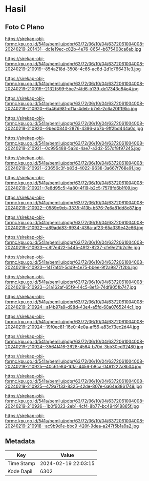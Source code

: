 # Hasil

## Foto C Plano

https://sirekap-obj-formc.kpu.go.id/541a/pemilu/pdpr/63/72/06/10/04/6372061004008-20240219-201431--dc1e19ec-c82b-4e76-8654-b675408ca6ab.jpg

https://sirekap-obj-formc.kpu.go.id/541a/pemilu/pdpr/63/72/06/10/04/6372061004008-20240219-210919--854a218d-3508-4c65-ac8d-2d1c766431e3.jpg

https://sirekap-obj-formc.kpu.go.id/541a/pemilu/pdpr/63/72/06/10/04/6372061004008-20240219-210919--2132f599-5be7-4fd6-b139-dc17343c84e4.jpg

https://sirekap-obj-formc.kpu.go.id/541a/pemilu/pdpr/63/72/06/10/04/6372061004008-20240219-210920--6a46d98f-df1a-4deb-b7e5-2c6a20fff95c.jpg

https://sirekap-obj-formc.kpu.go.id/541a/pemilu/pdpr/63/72/06/10/04/6372061004008-20240219-210920--9bed0840-2876-4396-ab7b-9ff2bd444a0c.jpg

https://sirekap-obj-formc.kpu.go.id/541a/pemilu/pdpr/63/72/06/10/04/6372061004008-20240219-210921--0c995488-5a3d-4ae7-a3d2-557df8f97245.jpg

https://sirekap-obj-formc.kpu.go.id/541a/pemilu/pdpr/63/72/06/10/04/6372061004008-20240219-210921--23656c3f-b83d-4022-9638-3a667f768e91.jpg

https://sirekap-obj-formc.kpu.go.id/541a/pemilu/pdpr/63/72/06/10/04/6372061004008-20240219-210921--7e8d95c5-4a80-4f19-b2c5-7578fd6b1f09.jpg

https://sirekap-obj-formc.kpu.go.id/541a/pemilu/pdpr/63/72/06/10/04/6372061004008-20240219-210922--0589c9cb-3335-413b-b576-7e6a81dd8c87.jpg

https://sirekap-obj-formc.kpu.go.id/541a/pemilu/pdpr/63/72/06/10/04/6372061004008-20240219-210922--a89add83-6934-436a-af23-65a339e42e66.jpg

https://sirekap-obj-formc.kpu.go.id/541a/pemilu/pdpr/63/72/06/10/04/6372061004008-20240219-210923--c8f7e422-5445-49f2-8237-cfe9e21b2c9e.jpg

https://sirekap-obj-formc.kpu.go.id/541a/pemilu/pdpr/63/72/06/10/04/6372061004008-20240219-210923--1417af41-5dd9-4e75-bbee-9f2a9877f2bb.jpg

https://sirekap-obj-formc.kpu.go.id/541a/pemilu/pdpr/63/72/06/10/04/6372061004008-20240219-210923--31a162af-65f9-44c5-8ef3-74df905fb747.jpg

https://sirekap-obj-formc.kpu.go.id/541a/pemilu/pdpr/63/72/06/10/04/6372061004008-20240219-210924--a14b97a9-d98d-43e4-a5fd-68a0765244c1.jpg

https://sirekap-obj-formc.kpu.go.id/541a/pemilu/pdpr/63/72/06/10/04/6372061004008-20240219-210924--19f0ec81-16e0-4e0a-af56-a83c73ec2d44.jpg

https://sirekap-obj-formc.kpu.go.id/541a/pemilu/pdpr/63/72/06/10/04/6372061004008-20240219-210924--3564f416-2628-4564-b70d-3bb30cd32480.jpg

https://sirekap-obj-formc.kpu.go.id/541a/pemilu/pdpr/63/72/06/10/04/6372061004008-20240219-210925--40c61e94-1b1a-4456-b8ca-0461222a8b04.jpg

https://sirekap-obj-formc.kpu.go.id/541a/pemilu/pdpr/63/72/06/10/04/6372061004008-20240219-210925--479a7f33-8325-42de-807e-6a64e3861749.jpg

https://sirekap-obj-formc.kpu.go.id/541a/pemilu/pdpr/63/72/06/10/04/6372061004008-20240219-210926--1b0f9023-2eb1-4cf4-8b77-bc494918865f.jpg

https://sirekap-obj-formc.kpu.go.id/541a/pemilu/pdpr/63/72/06/10/04/6372061004008-20240219-210918--ac9b9d1e-bbc9-420f-9dea-a247f5b1a9a2.jpg


## Metadata

| Key        | Value               |
| ---------- | ------------------- |
| Time Stamp | 2024-02-19 22:03:15 |
| Kode Dapil | 6302                |



